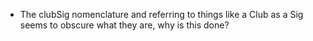 - The clubSig nomenclature and referring to things like a Club as a Sig seems to obscure what they are, 
 why is this done?
